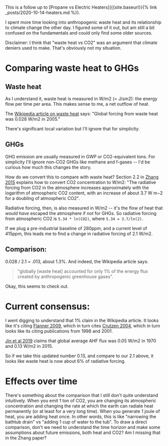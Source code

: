 This is a follow up to [Propane vs Electric Heaters]({{site.baseurl}}{% link _posts/2020-10-14-heaters.md %}).

I spent more time looking into anthropogenic waste heat and its relationship to climate change the other day. I figured some of it out, but am still a bit confused on the fundamentals and could only find some older sources.

Disclaimer: I think that "waste heat vs CO2" was an argument that climate deniers used to make. That's obviously not my situation.

# Comparing waste heat to GHGs

## Waste heat
As I understand it, waste heat is measured in W/m2 (= J/sm2): the energy flow per time per area. This makes sense to me, a net outflow of heat.

The [Wikipedia article on waste heat](https://en.wikipedia.org/wiki/Waste_heat#Environmental_impact) says: "Global forcing from waste heat was 0.028 W/m2 in 2005."

There's significant local variation but I'll ignore that for simplicity.

## GHGs

GHG emission are usually measured in GWP or CO2-equivalent tons. For simplicity I'll ignore non-CO2 GHGs like methane and f-gases -- I'd be curious how much this changes the story.

How do we convert this to compare with waste heat? Section 2.2 in [Zhang 2015](https://agupubs.onlinelibrary.wiley.com/doi/full/10.1002/2015GL063514) explains how to convert CO2 concentration to W/m2: "The radiative forcing from CO2 in the atmosphere increases approximately with the logarithm of atmospheric CO2 content, with an increase of about 3.7 W m−2 for a doubling of atmospheric CO2". 

Radiative forcing, then, is also measured in W/m2 -- it's the flow of heat that *would have* escaped the atmosphere if not for GHGs. So radiative forcing from atmospheric CO2 is `5.34 * ln(CO2)`, where `5.34 = 3.7/ln(2)`.

If we plug a pre-industrial baseline of 280ppm, and a current level of 415ppm, this leads me to find a change in radiative forcing of 2.1 W/m2. 

## Comparison:

0.028 / 2.1 = .013, about 1.3%. And indeed, the Wikipedia article says:
> "globally [waste heat] accounted for only 1% of the energy flux created by anthropogenic greenhouse gases". 

Okay, this seems to check out.

# Current consensus:

I went digging to understand that 1% claim in the Wikipedia article. It looks like it's citing [Flanner 2009](http://clasp-research.engin.umich.edu/faculty/flanner/content/ppr/Flannr09.pdf), which in turn cites [Crutzen 2004](https://www.researchgate.net/publication/44158048_New_Directions_The_growing_urban_heat_and_pollution_island_effect_-_Impact_on_chemistry_and_climate), which in turn looks like its citing publications from 1998 and 2001. 

[Jin et al 2019](https://www.nature.com/articles/s41597-019-0143-1) claims that global average AHF flux was 0.05 W/m2 in 1970 and 0.13 W/m2 in 2015.

So if we take this updated number 0.13, and compare to our 2.1 above, it looks like waste heat is now about 6% of radiative forcing.

# Effects over time

There's something about the comparison that I still don't quite understand intuitively. When you emit 1 ton of CO2, you are changing its atmospheric concentration and changing the rate at which the earth can radiate heat permanently (or at least for a very long time). When you generate 1 joule of heat, you are adding heat once. In other words, this is like "narrowing the bathtub drain" vs "adding 1 cup of water to the tub". To draw a direct comparison, don't we need to understand the time horizon and make some assumptions about future emissions, both heat and CO2? Am I missing that in the Zhang paper?
